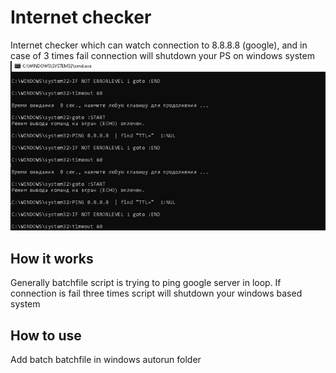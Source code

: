 # Internet checker
Internet checker which can watch connection to 8.8.8.8 (google), and in case of 3 times fail connection will shutdown your PS on windows system
![smart-watcher](/image.jpg)

## How it works
Generally batchfile script is trying to ping google server in loop. If connection is fail three times script will shutdown your windows based system

## How to use
Add batch batchfile in windows autorun folder
